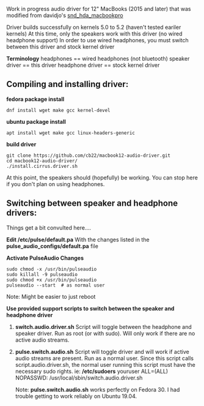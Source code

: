 Work in progress audio driver for 12" MacBooks (2015 and later) that was modified from davidjo's [snd_hda_macbookpro](https://github.com/davidjo/snd_hda_macbookpro)

Driver builds successfully on kernels 5.0 to 5.2 (haven't tested eariler kernels)
At this time, only the speakers work with this driver (no wired headphone support)
In order to use wired headphones, you must switch between this driver and stock kernel driver

**Terminology** 
headphones == wired headphones (not bluetooth)
speaker driver == this driver 
headphone driver == stock kernel driver 


Compiling and installing driver:
-------------

**fedora package install**
```
dnf install wget make gcc kernel-devel
```
**ubuntu package install**
```
apt install wget make gcc linux-headers-generic
```
**build driver**
```
git clone https://github.com/cb22/macbook12-audio-driver.git
cd macbook12-audio-driver/
./install.cirrus.driver.sh
```

At this point, the speakers should (hopefully) be working. You can stop here if you don't plan on using headphones.



Switching between speaker and headphone drivers:
-----------
Things get a bit convulted here....

**Edit /etc/pulse/default.pa**
   With the changes listed in the **pulse_audio_configs/default.pa** file

**Activate PulseAudio Changes**
```
sudo chmod -x /usr/bin/pulseaudio
sudo killall -9 pulseaudio
sudo chmod +x /usr/bin/pulseaudio
pulseaudio --start  # as normal user
```
Note: Might be easier to just reboot


**Use provided support scripts to switch between the speaker and headphone driver**
1. **switch.audio.driver.sh**
   Script will toggle between the headphone and speaker driver.
   Run as root (or with sudo). Will only work if there are no active audio streams. 

2. **pulse.switch.audio.sh**
   Script will toggle driver and will work if active audio streams are present.
   Run as a normal user. Since this script calls script.audio.driver.sh, the normal user running this script must have the necessary sudo rights.
   ie:
   **/etc/sudoers** 
   youruser ALL=(ALL) NOPASSWD: /usr/local/sbin/switch.audio.driver.sh 

   Note: **pulse.switch.audio.sh** works perfectly on Fedora 30. I had trouble getting to work reliably on Ubuntu 19.04.
